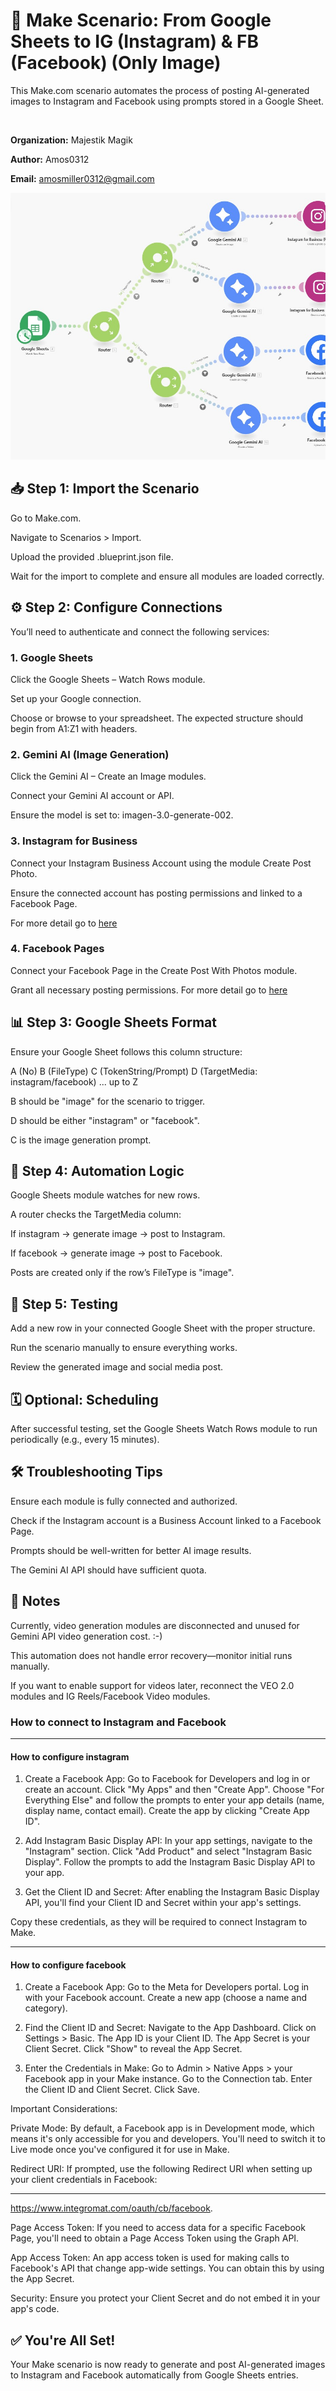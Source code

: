 # 📘 Make Scenario: From Google Sheets to IG (Instagram) & FB (Facebook) (Only Image)
This Make.com scenario automates the process of posting AI-generated images to Instagram and Facebook using prompts stored in a Google Sheet.

<br/>

**Organization:** Majestik Magik 

**Author:** Amos0312  

**Email:** amosmiller0312@gmail.com  

<p align="center"> <img src="./images/create_post_ig_fb.jpg" alt="workflow"/> </p>

## 📥 Step 1: Import the Scenario
Go to Make.com.

Navigate to Scenarios > Import.

Upload the provided .blueprint.json file.

Wait for the import to complete and ensure all modules are loaded correctly.

## ⚙️ Step 2: Configure Connections
You’ll need to authenticate and connect the following services:

### 1. Google Sheets
Click the Google Sheets – Watch Rows module.

Set up your Google connection.

Choose or browse to your spreadsheet. The expected structure should begin from A1:Z1 with headers.

### 2. Gemini AI (Image Generation)
Click the Gemini AI – Create an Image modules.

Connect your Gemini AI account or API.

Ensure the model is set to: imagen-3.0-generate-002.

### 3. Instagram for Business
Connect your Instagram Business Account using the module Create Post Photo.

Ensure the connected account has posting permissions and linked to a Facebook Page.

For more detail go to [here](#how-to-configure-instagram)

### 4. Facebook Pages
Connect your Facebook Page in the Create Post With Photos module.

Grant all necessary posting permissions.
For more detail go to [here](#how-to-configure-facebook)

## 📊 Step 3: Google Sheets Format
Ensure your Google Sheet follows this column structure:

A (No)	B (FileType)	C (TokenString/Prompt)	D (TargetMedia: instagram/facebook)	... up to Z

B should be "image" for the scenario to trigger.

D should be either "instagram" or "facebook".

C is the image generation prompt.

## 🔁 Step 4: Automation Logic
Google Sheets module watches for new rows.

A router checks the TargetMedia column:

If instagram → generate image → post to Instagram.

If facebook → generate image → post to Facebook.

Posts are created only if the row’s FileType is "image".

## 🧪 Step 5: Testing
Add a new row in your connected Google Sheet with the proper structure.

Run the scenario manually to ensure everything works.

Review the generated image and social media post.

## 🗓️ Optional: Scheduling
After successful testing, set the Google Sheets Watch Rows module to run periodically (e.g., every 15 minutes).

## 🛠️ Troubleshooting Tips
Ensure each module is fully connected and authorized.

Check if the Instagram account is a Business Account linked to a Facebook Page.

Prompts should be well-written for better AI image results.

The Gemini AI API should have sufficient quota.

## 📌 Notes
Currently, video generation modules are disconnected and unused for Gemini API video generation cost. :-)

This automation does not handle error recovery—monitor initial runs manually.

If you want to enable support for videos later, reconnect the VEO 2.0 modules and IG Reels/Facebook Video modules.

### How to connect to Instagram and Facebook

---
#### How to configure instagram


1. Create a Facebook App: 
Go to Facebook for Developers and log in or create an account.
Click "My Apps" and then "Create App".
Choose "For Everything Else" and follow the prompts to enter your app details (name, display name, contact email).
Create the app by clicking "Create App ID".

2. Add Instagram Basic Display API: 
In your app settings, navigate to the "Instagram" section.
Click "Add Product" and select "Instagram Basic Display".
Follow the prompts to add the Instagram Basic Display API to your app.

3. Get the Client ID and Secret: 
After enabling the Instagram Basic Display API, you'll find your Client ID and Secret within your app's settings.

Copy these credentials, as they will be required to connect Instagram to Make.

---
#### How to configure facebook

1. Create a Facebook App:
Go to the Meta for Developers portal. 
Log in with your Facebook account. 
Create a new app (choose a name and category). 

2. Find the Client ID and Secret:
Navigate to the App Dashboard. 
Click on Settings > Basic. 
The App ID is your Client ID. 
The App Secret is your Client Secret. 
Click "Show" to reveal the App Secret. 

3. Enter the Credentials in Make:
Go to Admin > Native Apps > your Facebook app in your Make instance. 
Go to the Connection tab. 
Enter the Client ID and Client Secret. 
Click Save. 


Important Considerations:

Private Mode:
By default, a Facebook app is in Development mode, which means it's only accessible for you and developers. You'll need to switch it to Live mode once you've configured it for use in Make. 

Redirect URI:
If prompted, use the following Redirect URI when setting up your client credentials in Facebook: 
********************************************************
https://www.integromat.com/oauth/cb/facebook. 

Page Access Token:
If you need to access data for a specific Facebook Page, you'll need to obtain a Page Access Token using the Graph API. 

App Access Token:
An app access token is used for making calls to Facebook's API that change app-wide settings. You can obtain this by using the App Secret. 

Security:
Ensure you protect your Client Secret and do not embed it in your app's code. 

## ✅ You're All Set!
Your Make scenario is now ready to generate and post AI-generated images to Instagram and Facebook automatically from Google Sheets entries.

